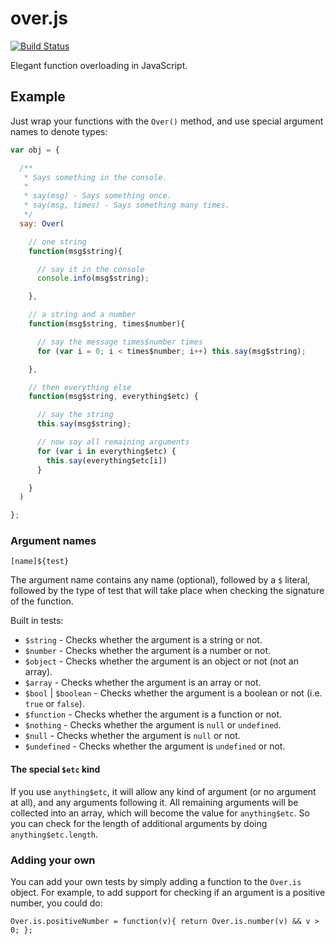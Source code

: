 # over.js

[![Build Status](https://travis-ci.org/floatdrop/over.js.png)](https://travis-ci.org/floatdrop/over.js)

Elegant function overloading in JavaScript.

## Example

Just wrap your functions with the `Over()` method, and use special argument names to denote types:

```javascript
var obj = {

  /**
   * Says something in the console.
   *
   * say(msg) - Says something once.
   * say(msg, times) - Says something many times.
   */
  say: Over(

    // one string
    function(msg$string){

      // say it in the console
      console.info(msg$string);

    },

    // a string and a number
    function(msg$string, times$number){

      // say the message times$number times
      for (var i = 0; i < times$number; i++) this.say(msg$string);

    },

    // then everything else
    function(msg$string, everything$etc) {

      // say the string
      this.say(msg$string);

      // now say all remaining arguments
      for (var i in everything$etc) {
        this.say(everything$etc[i])
      }

    }
  )

};
```

### Argument names

    [name]${test}

The argument name contains any name (optional), followed by a `$` literal, followed by the type of test that will take place when checking the signature of the function.

Built in tests:

  * `$string` - Checks whether the argument is a string or not.
  * `$number` - Checks whether the argument is a number or not.
  * `$object` - Checks whether the argument is an object or not (not an array).
  * `$array` - Checks whether the argument is an array or not.
  * `$bool` | `$boolean` - Checks whether the argument is a boolean or not (i.e. `true` or `false`).
  * `$function` - Checks whether the argument is a function or not.
  * `$nothing` - Checks whether the argument is `null` or `undefined`.
  * `$null` - Checks whether the argument is `null` or not.
  * `$undefined` - Checks whether the argument is `undefined` or not.

#### The special `$etc` kind

If you use `anything$etc`, it will allow any kind of argument (or no argument at all), and any arguments following it.  All remaining arguments will be collected into an array, which will become the value for `anything$etc`.  So you can check for the length of additional arguments by doing `anything$etc.length`.

### Adding your own

You can add your own tests by simply adding a function to the `Over.is` object.  For example, to add support for checking if an argument is a positive number, you could do:

    Over.is.positiveNumber = function(v){ return Over.is.number(v) && v > 0; };
